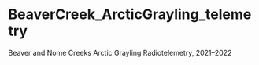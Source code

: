 # BeaverCreek_ArcticGrayling_telemetry
Beaver and Nome Creeks Arctic Grayling Radiotelemetry, 2021–2022

